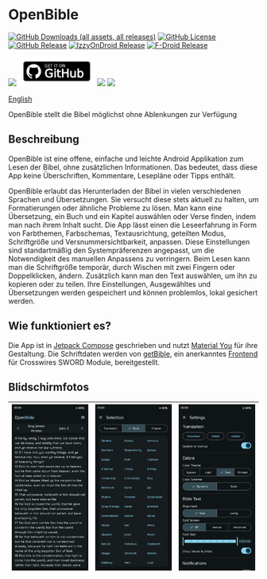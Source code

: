 # OpenBible
[![GitHub Downloads (all assets, all releases)](https://img.shields.io/github/downloads/SchweGELBin/OpenBible2/total)](https://github.com/SchweGELBin/OpenBible2/releases)
[![GitHub License](https://img.shields.io/github/license/SchweGELBin/OpenBible2)](../LICENSE)
[![GitHub Release](https://img.shields.io/github/v/release/SchweGELBin/OpenBible2)](https://github.com/SchweGELBin/OpenBible2/releases/latest)
[![IzzyOnDroid Release](https://img.shields.io/endpoint?url=https://apt.izzysoft.de/fdroid/api/v1/shield/com.schwegelbin.openbible)](https://apt.izzysoft.de/packages/com.schwegelbin.openbible)
[![F-Droid Release](https://img.shields.io/f-droid/v/com.schwegelbin.openbible)](https://f-droid.org/packages/com.schwegelbin.openbible)

[<img src="https://play.google.com/intl/en_us/badges/images/generic/en_badge_web_generic.png" height="60">](https://play.google.com/store/apps/details?id=com.schwegelbin.openbible)
[<img src="https://raw.githubusercontent.com/SchweGELBin/artwork/refs/heads/main/badges/get-it-on-github.png" height="60">](https://github.com/SchweGELBin/OpenBible2/releases/latest)
[<img src="https://gitlab.com/IzzyOnDroid/repo/-/raw/master/assets/IzzyOnDroid.png" height="60">](https://apt.izzysoft.de/packages/com.schwegelbin.openbible)
[<img src="https://f-droid.org/badge/get-it-on.png" height="60">](https://f-droid.org/packages/com.schwegelbin.openbible)

[English](./README.md)

<!-- ../metadata/de/short_description.txt -->
OpenBible stellt die Bibel möglichst ohne Ablenkungen zur Verfügung

## Beschreibung
<!-- ../metadata/de/full_description.txt -->
OpenBible ist eine offene, einfache und leichte Android Applikation zum Lesen der Bibel, ohne zusätzlichen Informationen. Das bedeutet, dass diese App keine Überschriften, Kommentare, Lesepläne oder Tipps enthält.

OpenBible erlaubt das Herunterladen der Bibel in vielen verschiedenen Sprachen und Übersetzungen. Sie versucht diese stets aktuell zu halten, um Formatierungen oder ähnliche Probleme zu lösen.
Man kann eine Übersetzung, ein Buch und ein Kapitel auswählen oder Verse finden, indem man nach ihrem Inhalt sucht.
Die App lässt einen die Leseerfahrung in Form von Farbthemen, Farbschemas, Textausrichtung, geteilten Modus, Schriftgröße und Versnummersichtbarkeit, anpassen.
Diese Einstellungen sind standartmäßig den Systempräferenzen angepasst, um die Notwendigkeit des manuellen Anpassens zu verringern.
Beim Lesen kann man die Schriftgröße temporär, durch Wischen mit zwei Fingern oder Doppelklicken, ändern. Zusätzlich kann man den Text auswählen, um ihn zu kopieren oder zu teilen.
Ihre Einstellungen, Ausgewähltes und Übersetzungen werden gespeichert und können problemlos, lokal gesichert werden.

## Wie funktioniert es?
Die App ist in [Jetpack Compose](https://developer.android.com/compose) geschrieben und nutzt [Material You](https://m3.material.io) für ihre Gestaltung.
Die Schriftdaten werden von [getBible](https://getbible.net/docs), ein anerkanntes [Frontend](https://wiki.crosswire.org/Frontends:getBible) für Crosswires SWORD Module, bereitgestellt.

## Blidschirmfotos
| ![](../metadata/en-US/images/phoneScreenshots/1.png) | ![](../metadata/en-US/images/phoneScreenshots/2.png) | ![](../metadata/en-US/images/phoneScreenshots/3.png) |
|-----------------------------------------------------|-----------------------------------------------------|-----------------------------------------------------|
